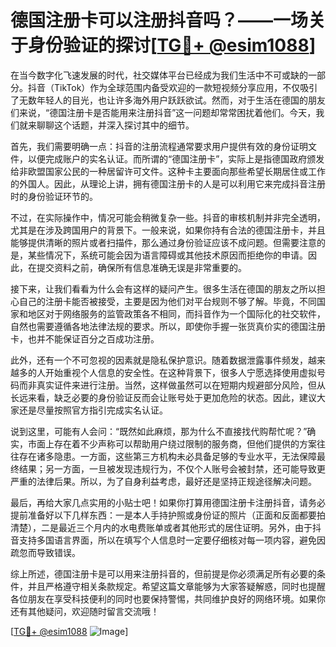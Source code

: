 # 德国注册卡可以注册抖音吗？——一场关于身份验证的探讨[[TG💪+ @esim1088](https://t.me/s/esim1088)]

在当今数字化飞速发展的时代，社交媒体平台已经成为我们生活中不可或缺的一部分。抖音（TikTok）作为全球范围内备受欢迎的一款短视频分享应用，不仅吸引了无数年轻人的目光，也让许多海外用户跃跃欲试。然而，对于生活在德国的朋友们来说，“德国注册卡是否能用来注册抖音”这一问题却常常困扰着他们。今天，我们就来聊聊这个话题，并深入探讨其中的细节。

首先，我们需要明确一点：抖音的注册流程通常要求用户提供有效的身份证明文件，以便完成账户的实名认证。而所谓的“德国注册卡”，实际上是指德国政府颁发给非欧盟国家公民的一种居留许可文件。这种卡主要面向那些希望长期居住或工作的外国人。因此，从理论上讲，拥有德国注册卡的人是可以利用它来完成抖音注册时的身份验证环节的。

不过，在实际操作中，情况可能会稍微复杂一些。抖音的审核机制并非完全透明，尤其是在涉及跨国用户的背景下。一般来说，如果你持有合法的德国注册卡，并且能够提供清晰的照片或者扫描件，那么通过身份验证应该不成问题。但需要注意的是，某些情况下，系统可能会因为语言障碍或其他技术原因而拒绝你的申请。因此，在提交资料之前，确保所有信息准确无误是非常重要的。

接下来，让我们看看为什么会有这样的疑问产生。很多生活在德国的朋友之所以担心自己的注册卡能否被接受，主要是因为他们对平台规则不够了解。毕竟，不同国家和地区对于网络服务的监管政策各不相同，而抖音作为一个国际化的社交软件，自然也需要遵循各地法律法规的要求。所以，即使你手握一张货真价实的德国注册卡，也并不能保证百分之百成功注册。

此外，还有一个不可忽视的因素就是隐私保护意识。随着数据泄露事件频发，越来越多的人开始重视个人信息的安全性。在这种背景下，很多人宁愿选择使用虚拟号码而非真实证件来进行注册。当然，这样做虽然可以在短期内规避部分风险，但从长远来看，缺乏必要的身份验证反而会让账号处于更加危险的状态。因此，建议大家还是尽量按照官方指引完成实名认证。

说到这里，可能有人会问：“既然如此麻烦，那为什么不直接找代购帮忙呢？”确实，市面上存在着不少声称可以帮助用户绕过限制的服务商，但他们提供的方案往往存在诸多隐患。一方面，这些第三方机构未必具备足够的专业水平，无法保障最终结果；另一方面，一旦被发现违规行为，不仅个人账号会被封禁，还可能导致更严重的法律后果。所以，为了自身利益考虑，最好还是坚持正规途径解决问题。

最后，再给大家几点实用的小贴士吧！如果你打算用德国注册卡注册抖音，请务必提前准备好以下几样东西：一是本人手持护照或身份证的照片（正面和反面都要拍清楚），二是最近三个月内的水电费账单或者其他形式的居住证明。另外，由于抖音支持多国语言界面，所以在填写个人信息时一定要仔细核对每一项内容，避免因疏忽而导致错误。

综上所述，德国注册卡是可以用来注册抖音的，但前提是你必须满足所有必要的条件，并且严格遵守相关条款规定。希望这篇文章能够为大家答疑解惑，同时也提醒各位朋友在享受科技便利的同时也要保持警惕，共同维护良好的网络环境。如果你还有其他疑问，欢迎随时留言交流哦！

[[TG💪+ @esim1088](https://t.me/s/esim1088) ![Image](https://i.postimg.cc/4NQfJmqS/Snipaste-2025-05-13-00-14-12.png)]